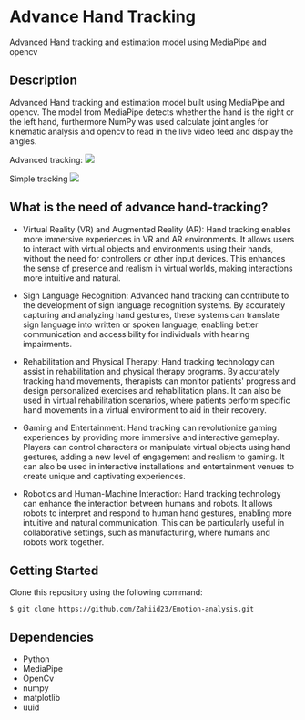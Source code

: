 # Advance Hand Tracking
Advanced Hand tracking and estimation model using MediaPipe and opencv

## Description

Advanced Hand tracking and estimation model built using MediaPipe and opencv. The model from MediaPipe detects whether the hand is the right or the left hand, furthermore NumPy was used calculate joint angles for kinematic analysis and opencv to read in the live video feed and display the angles.

Advanced tracking: 
![](https://github.com/Zahiid23/advance-hand-tracking/blob/main/Advancehandtracking.gif) 

Simple tracking
![](https://github.com/Zahiid23/advance-hand-tracking/blob/main/simpletracking.gif)


## What is the need of advance hand-tracking?
* Virtual Reality (VR) and Augmented Reality (AR): Hand tracking enables more immersive experiences in VR and AR environments. It allows users to interact with virtual objects and environments using their hands, without the need for controllers or other input devices. This enhances the sense of presence and realism in virtual worlds, making interactions more intuitive and natural.

* Sign Language Recognition: Advanced hand tracking can contribute to the development of sign language recognition systems. By accurately capturing and analyzing hand gestures, these systems can translate sign language into written or spoken language, enabling better communication and accessibility for individuals with hearing impairments.

* Rehabilitation and Physical Therapy: Hand tracking technology can assist in rehabilitation and physical therapy programs. By accurately tracking hand movements, therapists can monitor patients' progress and design personalized exercises and rehabilitation plans. It can also be used in virtual rehabilitation scenarios, where patients perform specific hand movements in a virtual environment to aid in their recovery.

* Gaming and Entertainment: Hand tracking can revolutionize gaming experiences by providing more immersive and interactive gameplay. Players can control characters or manipulate virtual objects using hand gestures, adding a new level of engagement and realism to gaming. It can also be used in interactive installations and entertainment venues to create unique and captivating experiences.

* Robotics and Human-Machine Interaction: Hand tracking technology can enhance the interaction between humans and robots. It allows robots to interpret and respond to human hand gestures, enabling more intuitive and natural communication. This can be particularly useful in collaborative settings, such as manufacturing, where humans and robots work together.

## Getting Started

Clone this repository using the following command: </p>

```
$ git clone https://github.com/Zahiid23/Emotion-analysis.git

```
## Dependencies

* Python
* MediaPipe
* OpenCv
* numpy
* matplotlib
* uuid


